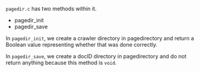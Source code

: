 `pagedir.c` has two methods within it. 
*  pagedir_init
*  pagedir_save

In `pagedir_init`, we create a crawler directory in pagedirectory and return a Boolean value representing whether that was done correctly. 

In  `pagedir_save`, we create a docID directory in pagedirectory and do not return anything because this method is `void`.
